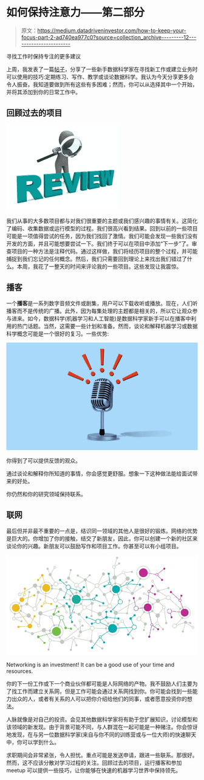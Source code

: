# 如何保持注意力——第二部分

> 原文：<https://medium.datadriveninvestor.com/how-to-keep-your-focus-part-2-ad740ea977c0?source=collection_archive---------12----------------------->

寻找工作时保持专注的更多建议

上周，我发表了一篇[帖子](https://medium.com/datadriveninvestor/newbie-data-scientist-how-to-keep-you-focus-fc6e135caf9e)，分享了一些新手数据科学家在寻找新工作或建立业务时可以使用的技巧:定期练习、写作、教学或谈论数据科学。我认为今天分享更多会令人振奋。我知道要做到所有这些有多困难；然而，你可以从选择其中一个开始，并将其添加到你的日常工作中。

## 回顾过去的项目

![](img/75def3fed519f94b721f2705fd2150a2.png)

我们从事的大多数项目都与对我们很重要的主题或我们感兴趣的事情有关。这简化了编码、收集数据或运行模型的过程。我们很高兴看到结果。回到以前的一些项目可能是一项值得尝试的任务，因为我们找回了激情。我们可能会发现一些我们没有开发的方面，并且可能想要尝试一下。我们终于可以在项目中添加“下一步”了。审查项目的一种方法是注释代码。通过这样做，我们将经历项目的整个过程，并可能捕捉到我们忘记的任何概念。然后，我们只需要回到理论上来找出我们错过了什么。本周，我花了一整天的时间来评论我的一些项目。这些发现让我震惊。

## **播客**

一个**播客**是一系列数字音频文件或剧集，用户可以下载收听或播放。现在，人们听播客而不是传统的广播。此外，因为每集处理的主题都是相关的，所以它让观众参与进来。如今，数据科学(机器学习和人工智能)是数据科学家新手可以在播客中利用的热门话题。当然，这需要一些计划和准备。然而，谈论和解释机器学习或数据科学概念可能是一个很好的复习。一些优势:

![](img/571113293c1f89e7d609a512cf5ca5a7.png)

你得到了可以提供反馈的观众。

通过谈论和解释你所知道的事情，你会感觉更舒服。想象一下这种做法能给面试带来的好处。

你仍然和你的研究领域保持联系。

## **联网**

最后但并非最不重要的一点是，结识同一领域的其他人是很好的锻炼。网络的优势是巨大的。你增加了你的接触，结交了新朋友，因此，你可以创建一个新的社区来谈论你的兴趣。新朋友可以鼓励写作和项目工作。你甚至可以有小组项目。

![](img/0539408cfb0a5ef99d7ef26ba046de54.png)

Networking is an investment! It can be a good use of your time and resources.

你的下一份工作或下一个商业伙伴都可能是人际网络的产物。我不鼓励人们主要为了找工作而建立关系网，但是工作可能会通过关系网找到你。你可能会找到一些能力出众的人，或者有关系的人可以把你介绍给他们的同事，或者愿意投资你的想法。

人脉就像是对自己的投资。会见其他数据科学家将有助于您扩展知识，讨论模型和该领域的新发现。由于背景可能不同，与人群混在一起可能是一种赌注。你会惊讶地发现，在与另一位数据科学家(来自与你不同的训练营或与一位大师)的快速聊天中，你可以学到什么。

求职期间会非常紧张，令人担忧。重点可能是发送申请，跟进一些联系。那很好。然而，这不应该分散对学习过程的关注。回顾过去的项目，运行播客和参加 meetup 可以提供一些技巧，让你能够在快速的机器学习世界中保持领先。